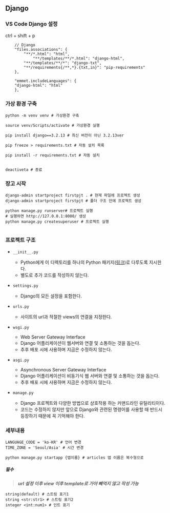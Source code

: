## Django

### VS Code Django 설정

ctrl + shift + p

```
    // Django
    "files.associations": {
        "**/*.html": "html",
            "**/templates/**/*.html": "django-html",
        "**/templates/**/*": "django-txt",
        "**/requirements{/**,*}.{txt,in}": "pip-requirements"
    },

    "emmet.includeLanguages": {
    "django-html": "html"
    },
```



### 가상 환경 구축

```
python -m venv venv # 가상환경 구축

source venv/Scripts/activate # 가상환경 실행

pip install django==3.2.13 # 최신 버전이 아닌 3.2.13ver

pip freeze > requirements.txt # 자동 설치 목록

pip install -r requirements.txt # 자동 설치


deactiveta # 종료
```



### 장고 시작

```
django-admin startproject firstpjt . # 현재 파일에 프로젝트 생성
django-admin startproject firstpjt # 폴더 구조 안에 프로젝트 생성

python manage.py runserver# 프로젝트 실행
# 실행하면 http://127.0.0.1:8000/ 생성
python manage.py createsuperuser # 프로젝트 실행


```

### 프로젝트 구조

- ```
  __init__.py
  ```

  - Python에게 이 디렉토리를 하나의 Python 패키지([링크](https://docs.python.org/3/tutorial/modules.html#packages))로 다루도록 지시한다.
  - 별도로 추가 코드를 작성하지 않는다.

- ```
  settings.py
  ```

  - Django의 모든 설정을 포함한다.

- ```
  urls.py
  ```

  - 사이트의 url과 적절한 views의 연결을 지정한다.

- ```
  wsgi.py
  ```

  - Web Server Gateway Interface
  - Django 어플리케이션이 웹서버와 연결 및 소통하는 것을 돕는다.
  - 추후 배포 시에 사용하며 지금은 수정하지 않는다.

- ```
  asgi.py
  ```

  - Asynchronous Server Gateway Interface
  - Django 어플리케이션이 비동기식 웹 서버와 연결 및 소통하는 것을 돕는다.
  - 추후 배포 시에 사용하며 지금은 수정하지 않는다.

- ```
  manage.py
  ```

  - Django 프로젝트와 다양한 방법으로 상호작용 하는 커맨드라인 유틸리티이다.
  - 코드는 수정하지 않지만 앞으로 Django와 관련된 명령어를 사용할 때 반드시 등장하기 때문에 꼭 기억해야 한다.

###  세부내용

```
LANGUAGE_CODE = 'ko-KR' # 언어 변경
TIME_ZONE = 'Seoul/Asia' # 시간 변경
```

```
python manage.py startapp {앱이름} # articles 앱 이름은 복수형으로
```

##### 필수

>  ___url 설정 이후 view 이후 template로 가야 빼먹지 않고 작성 가능___



```django
string(default) # 스트링 표기1
string <str:str1> # 스트링 표기2
integer <int:num1> # 인트 표기
```